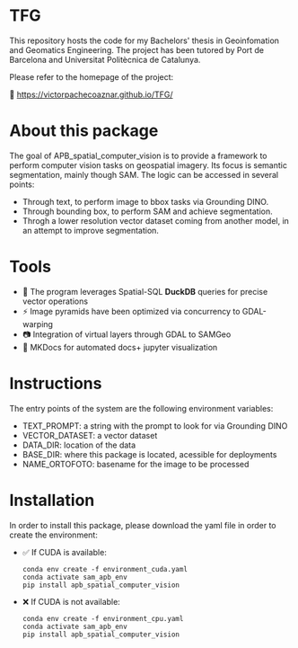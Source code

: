 # TFG
This repository hosts the code for my Bachelors' thesis in Geoinfomation and Geomatics Engineering.
The project has been tutored by Port de Barcelona and Universitat Politècnica de Catalunya.

Please refer to the homepage of the project:

🏡 https://victorpachecoaznar.github.io/TFG/

# About this package
The goal of APB_spatial_computer_vision is to provide a framework to perform computer vision tasks on geospatial imagery.
Its focus is semantic segmentation, mainly though SAM. The logic can be accessed in several points: 

- Through text, to perform image to bbox tasks via Grounding DINO.
- Through bounding box, to perform SAM and achieve segmentation.
- Throgh a lower resolution vector dataset coming from another model, in an attempt to improve segmentation.

# Tools
- 🦆 The program leverages Spatial-SQL **DuckDB** queries for precise vector operations
- ⚡ Image pyramids have been optimized via concurrency to GDAL-warping
- 📷 Integration of virtual layers through GDAL to SAMGeo
- 📄 MKDocs for automated docs+ jupyter visualization

# Instructions
The entry points of the system are the following environment variables:
- TEXT_PROMPT: a string with the prompt to look for via Grounding DINO
- VECTOR_DATASET: a vector dataset
- DATA_DIR: location of the data
- BASE_DIR: where this package is located, acessible for deployments
- NAME_ORTOFOTO: basename for the image to be processed

# Installation
In order to install this package, please download the yaml file in order to create the environment:
- ✅ If CUDA is available:

  ```
  conda env create -f environment_cuda.yaml
  conda activate sam_apb_env
  pip install apb_spatial_computer_vision
  ```
  
- ❌ If CUDA is not available:
  ```
  conda env create -f environment_cpu.yaml
  conda activate sam_apb_env
  pip install apb_spatial_computer_vision
  ```


